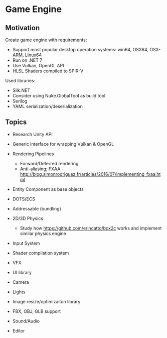 # Game Engine


## Motivation

Create game engine with requirements:
- Support most popular desktop operation systems: win64, OSX64, OSX-ARM, Linux64
- Run on .NET 7
- Use Vulkan, OpenGL API
- HLSL Shaders compiled to SPIR-V


Used libraries:
- Silk.NET
- Consider using Nuke.GlobalTool as build tool
- Serilog
- YAML serialization/deserialization


## Topics

- Research Unity API
- Generic interface for wrapping Vulkan & OpenGL
- Rendering Pipelines
    - Forward/Deferred rendering
    - Anti-aliasing; FXAA - http://blog.simonrodriguez.fr/articles/2016/07/implementing_fxaa.html
- Entity Component as base objects
- DOTS/ECS
- Addressable (bundling)
- 2D/3D Physics
    - Study how https://github.com/erincatto/box2c works and implement similar physics engine
- Input System
- Shader compilation system
- VFX
- UI library
- Camera
- Lights
- Image resize/optimizaiton library
- FBX, OBJ, GLB support
- Sound/Audio


- Editor